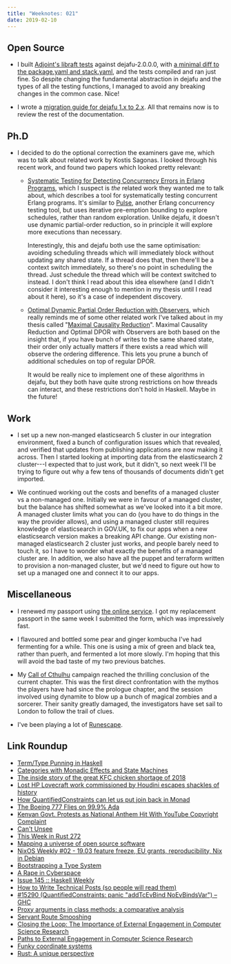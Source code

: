 ```yaml
---
title: "Weeknotes: 021"
date: 2019-02-10
---
```


## Open Source

- I built [Adjoint's libraft tests][] against dejafu-2.0.0.0, with [a
  minimal diff to the package.yaml and stack.yaml][], and the tests
  compiled and ran just fine.  So despite changing the fundamental
  abstraction in dejafu and the types of all the testing functions, I
  managed to avoid any breaking changes in the common case.  Nice!

- I wrote a [migration guide for dejafu 1.x to 2.x][].  All that
  remains now is to review the rest of the documentation.

[Adjoint's libraft tests]: https://github.com/adjoint-io/raft/blob/master/test/TestDejaFu.hs
[a minimal diff to the package.yaml and stack.yaml]: https://gist.github.com/barrucadu/3ef0b43e904cd536a31302e9f82f83ff
[migration guide for dejafu 1.x to 2.x]: https://github.com/barrucadu/dejafu/commit/4744aa7544b6dc5765e0b8a57ac734fec777130c

## Ph.D

- I decided to do the optional correction the examiners gave me, which
  was to talk about related work by Kostis Sagonas.  I looked through
  his recent work, and found two papers which looked pretty relevant:

  - [Systematic Testing for Detecting Concurrency Errors in Erlang
    Programs][], which I suspect is *the* related work they wanted me
    to talk about, which describes a tool for systematically testing
    concurrent Erlang programs.  It's similar to [Pulse][], another
    Erlang concurrency testing tool, but uses iterative pre-emption
    bounding to explore schedules, rather than random exploration.
    Unlike dejafu, it doesn't use dynamic partial-order reduction, so
    in principle it will explore more executions than necessary.

    Interestingly, this and dejafu both use the same optimisation:
    avoiding scheduling threads which will immediately block without
    updating any shared state.  If a thread does that, then there'll
    be a context switch immediately, so there's no point in scheduling
    the thread.  Just schedule the thread which will be context
    switched to instead.  I don't think I read about this idea
    elsewhere (and I didn't consider it interesting enough to mention
    in my thesis until I read about it here), so it's a case of
    independent discovery.

  - [Optimal Dynamic Partial Order Reduction with Observers][], which
    really reminds me of some other related work I've talked about in
    my thesis called "[Maximal Causality Reduction][]".  Maximal
    Causality Reduction and Optimal DPOR with Observers are both based
    on the insight that, if you have bunch of writes to the same
    shared state, their order only actually matters if there exists a
    read which will observe the ordering difference.  This lets you
    prune a bunch of additional schedules on top of regular DPOR.

    It would be really nice to implement one of these algorithms in
    dejafu, but they both have quite strong restrictions on how
    threads can interact, and these restrictions don't hold in
    Haskell.  Maybe in the future!

[Systematic Testing for Detecting Concurrency Errors in Erlang Programs]: https://concuerror.com/assets/pdf/ICST2013.pdf
[Pulse]: http://publications.lib.chalmers.se/records/fulltext/125252/local_125252.pdf
[Optimal Dynamic Partial Order Reduction with Observers]: https://link.springer.com/chapter/10.1007/978-3-319-89963-3_14
[Maximal Causality Reduction]: https://parasol.tamu.edu/~jeff/academic/mcr.pdf

## Work

- I set up a new non-manged elasticsearch 5 cluster in our integration
  environment, fixed a bunch of configuration issues which that
  revealed, and verified that updates from publishing applications are
  now making it across.  Then I started looking at importing data from
  the elasticsearch 2 cluster---I expected that to just work, but it
  didn't, so next week I'll be trying to figure out why a few tens of
  thousands of documents didn't get imported.

- We continued working out the costs and benefits of a managed cluster
  vs a non-managed one.  Initially we were in favour of a managed
  cluster, but the balance has shifted somewhat as we've looked into
  it a bit more.  A managed cluster limits what you can do (you have
  to do things in the way the provider allows), and using a managed
  cluster still requires knowledge of elasticsearch in GOV.UK, to fix
  our apps when a new elasticsearch version makes a breaking API
  change. Our existing non-managed elasticsearch 2 cluster just works,
  and people barely need to touch it, so I have to wonder what exactly
  the benefits of a managed cluster are.  In addition, we also have
  all the puppet and terraform written to provision a non-managed
  cluster, but we'd need to figure out how to set up a managed one and
  connect it to our apps.

## Miscellaneous

- I renewed my passport using [the online service][].  I got my
  replacement passport in the same week I submitted the form, which
  was impressively fast.

- I flavoured and bottled some pear and ginger kombucha I've had
  fermenting for a while.  This one is using a mix of green and black
  tea, rather than puerh, and fermented a lot more slowly.  I'm hoping
  that this will avoid the bad taste of my two previous batches.

- My [Call of Cthulhu][] campaign reached the thrilling conclusion of
  the current chapter.  This was the first direct confrontation with
  the mythos the players have had since the prologue chapter, and the
  session involved using dynamite to blow up a bunch of magical
  zombies and a sorcerer.  Their sanity greatly damaged, the
  investigators have set sail to London to follow the trail of clues.

- I've been playing a lot of [Runescape][].

[the online service]: https://www.gov.uk/apply-renew-passport
[Call of Cthulhu]: https://www.chaosium.com/call-of-cthulhu-rpg/
[Runescape]: https://www.runescape.com/

## Link Roundup

- [Term/Type Punning in Haskell](https://int-index.com/posts/haskell-punning)
- [Categories with Monadic Effects and State Machines](https://coot.me/posts/categories-with-monadic-effects.html)
- [The inside story of the great KFC chicken shortage of 2018](https://www.wired.co.uk/article/kfc-chicken-crisis-shortage-supply-chain-logistics-experts)
- [Lost HP Lovecraft work commissioned by Houdini escapes shackles of history](https://www.theguardian.com/books/2016/mar/16/hp-lovecraft-harry-houdini-manuscript-cancer-superstition-memorabilia)
- [How QuantifiedConstraints can let us put join back in Monad](http://ryanglscott.github.io/2018/03/04/how-quantifiedconstraints-can-let-us-put-join-back-in-monad/)
- [The Boeing 777 Flies on 99.9% Ada](http://archive.adaic.com/projects/atwork/boeing.html)
- [Kenyan Govt. Protests as National Anthem Hit With YouTube Copyright Complaint](https://torrentfreak.com/kenyan-govt-protests-as-national-anthem-hit-with-youtube-copyright-complaint-190206/)
- [Can't Unsee](https://cantunsee.space/)
- [This Week in Rust 272](https://this-week-in-rust.org/blog/2019/02/05/this-week-in-rust-272/)
- [Mapping a universe of open source software](https://www.tweag.io/posts/2019-02-06-mapping-open-source.html)
- [NixOS Weekly #02 - 19.03 feature freeze, EU grants, reproducibility, Nix in Debian](https://weekly.nixos.org/2019/02-1903-feature-freeze-eu-grants-reproducibility-nix-in-debian.html)
- [Bootstrapping a Type System](http://journal.stuffwithstuff.com/2010/10/29/bootstrapping-a-type-system/)
- [A Rape in Cyberspace](http://www.juliandibbell.com/texts/bungle_vv.html)
- [Issue 145 :: Haskell Weekly](https://haskellweekly.news/issues/145.html)
- [How to Write Technical Posts (so people will read them)](https://reasonablypolymorphic.com/blog/writing-technical-posts/)
- [#15290 (QuantifiedConstraints: panic "addTcEvBind NoEvBindsVar") – GHC](https://ghc.haskell.org/trac/ghc/ticket/15290)
- [Proxy arguments in class methods: a comparative analysis](https://ryanglscott.github.io/2019/02/06/proxy-arguments-in-class-methods/)
- [Servant Route Smooshing](https://www.parsonsmatt.org/2018/03/14/servant_route_smooshing.html)
- [Closing the Loop: The Importance of External Engagement in Computer Science Research](https://blog.regehr.org/archives/1582)
- [Paths to External Engagement in Computer Science Research](https://blog.regehr.org/archives/1586)
- [Funky coordinate systems](https://blog.plover.com/math/coordinate-systems.html)
- [Rust: A unique perspective](https://limpet.net/mbrubeck/2019/02/07/rust-a-unique-perspective.html)
